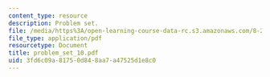 ```yaml
---
content_type: resource
description: Problem set.
file: /media/https%3A/open-learning-course-data-rc.s3.amazonaws.com/8-231-physics-of-solids-i-fall-2006/3fd6c09a81750d848aa7a47525d1e8c0_problem_set_10.pdf
file_type: application/pdf
resourcetype: Document
title: problem_set_10.pdf
uid: 3fd6c09a-8175-0d84-8aa7-a47525d1e8c0
---
```

